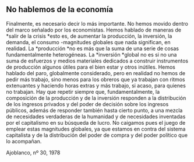 ## No hablemos de la economía

Finalmente, es necesario decir lo más importante. No hemos movido dentro
del marco señalado por los economistas. Hemos hablado de maneras de
*salir de la crisis *esto es, de aumentar la producción, la inversión,
la demanda, el consumo -magnitudes globales que nada significan, en
realidad. La *producción *no es más que la suma de una serie de cosas
fundamentalmente heterogéneas. La *inversión *global no es si no una
suma de esfuerzos y medios materiales dedicados a construir instrumentos
de producción algunos útiles para el bien estar y otros inútiles. Hemos
hablado del paro, globalmente considerado, pero en realidad no hemos de
pedir más trabajo, sino menos para los obreros que ya trabajan con
ritmos extenuantes y haciendo horas extras y más trabajo, si acaso, para
quienes no trabajan. Hay que repetir siempre que, fundamentalmente, la
composición de la producción y de la inversión responden a la
distribución de los ingresos privados y del poder de decisión sobre los
ingresos públicos, además de responder también hasta cierto punto, a una
mezcla de necesidades verdaderas de la humanidad y de necesidades
inventadas por el capitalismo en su búsqueda de lucro. No caigamos pues
el juego de emplear estas magnitudes globales, ya que estamos en contra
del sistema capitalista y de la distribución del poder de compra y del
poder político que lo acompañan.

Ajoblanco, nº 30, 1978


